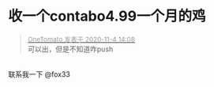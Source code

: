 # 收一个contabo4.99一个月的鸡


<div class="quote"><blockquote><font size="2"><a href="https://www.hostloc.com/forum.php?mod=redirect&amp;goto=findpost&amp;pid=9401516&amp;ptid=761919" target="_blank"><font color="#999999">OneTomato 发表于 2020-11-4 14:08</font></a></font><br />
可以出，但是不知道咋push</blockquote></div><br />
联系我一下 @fox33
